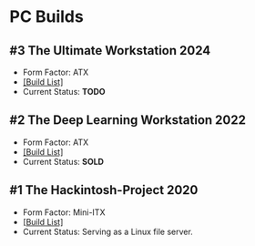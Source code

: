 # PC Builds

## #3 The Ultimate Workstation 2024

-   Form Factor: ATX
-   [[Build List]](2024.md)
-   Current Status: **TODO**

## #2 The Deep Learning Workstation 2022

-   Form Factor: ATX
-   [[Build List]](2022.md)
-   Current Status: **SOLD**

## #1 The Hackintosh-Project 2020

-   Form Factor: Mini-ITX
-   [[Build List]](2020.md)
-   Current Status: Serving as a Linux file server.
